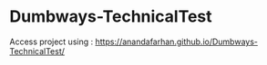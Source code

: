 # Dumbways-TechnicalTest
Access project using : https://anandafarhan.github.io/Dumbways-TechnicalTest/
